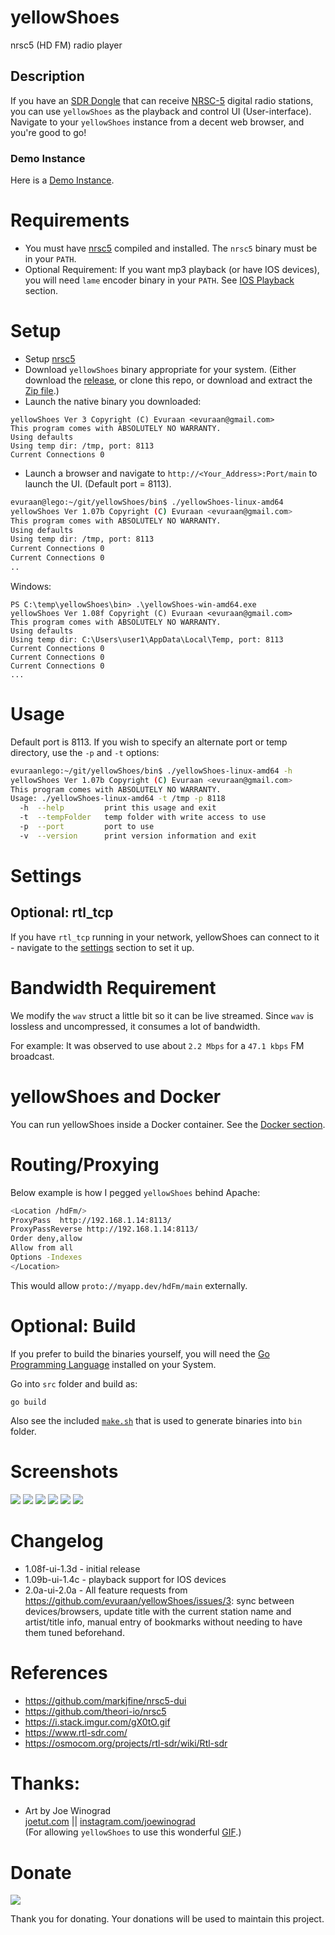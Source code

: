 # yellowShoes
nrsc5 (HD FM) radio player 

## Description
If you have an <a href="https://www.amazon.com/gp/product/B011HVUEME">SDR Dongle</a> that can receive <a href="https://en.wikipedia.org/wiki/HD_Radio">NRSC-5</a> digital radio stations, you can use `yellowShoes` as the playback and control UI (User-interface). Navigate to your `yellowShoes` instance from a decent web browser, and you're good to go!

### Demo Instance
Here is a <a href="https://evuraan.info/yellowShoesDemo/main">Demo Instance</a>.

# Requirements
* You must have <a href="https://github.com/theori-io/nrsc5">nrsc5</a> compiled and installed. The `nrsc5` binary must be in your `PATH`. 
* Optional Requirement: If you want mp3 playback (or have IOS devices), you will need `lame` encoder binary in your `PATH`. See [IOS Playback](./IOS/README.md) section.

# Setup 
* Setup <a href="https://github.com/theori-io/nrsc5">nrsc5</a>  
* Download `yellowShoes` binary appropriate for your system.  (Either download the [release](https://github.com/evuraan/yellowShoes/releases), or clone this repo, or download and extract the <a href="https://github.com/evuraan/yellowShoes/archive/refs/heads/main.zip">Zip file</a>.)
* Launch the native binary you downloaded:
```bash$ ./yellowShoes-linux-amd64 
yellowShoes Ver 3 Copyright (C) Evuraan <evuraan@gmail.com>
This program comes with ABSOLUTELY NO WARRANTY.
Using defaults
Using temp dir: /tmp, port: 8113
Current Connections 0
```

* Launch a browser and navigate to `http://<Your_Address>:Port/main` to launch the UI. (Default port = 8113).


```bash
evuraan@lego:~/git/yellowShoes/bin$ ./yellowShoes-linux-amd64 
yellowShoes Ver 1.07b Copyright (C) Evuraan <evuraan@gmail.com>
This program comes with ABSOLUTELY NO WARRANTY.
Using defaults
Using temp dir: /tmp, port: 8113
Current Connections 0
Current Connections 0
..
```
Windows:
```
PS C:\temp\yellowShoes\bin> .\yellowShoes-win-amd64.exe
yellowShoes Ver 1.08f Copyright (C) Evuraan <evuraan@gmail.com>
This program comes with ABSOLUTELY NO WARRANTY.
Using defaults
Using temp dir: C:\Users\user1\AppData\Local\Temp, port: 8113
Current Connections 0
Current Connections 0
Current Connections 0
...
```

# Usage

Default port is 8113. If you wish to specify an alternate port or temp directory, use the `-p` and `-t` options: 
```bash
evuraanlego:~/git/yellowShoes/bin$ ./yellowShoes-linux-amd64 -h
yellowShoes Ver 1.07b Copyright (C) Evuraan <evuraan@gmail.com>
This program comes with ABSOLUTELY NO WARRANTY.
Usage: ./yellowShoes-linux-amd64 -t /tmp -p 8118
  -h  --help         print this usage and exit
  -t  --tempFolder   temp folder with write access to use
  -p  --port         port to use
  -v  --version      print version information and exit
```


# Settings 
## Optional: rtl_tcp
If you have `rtl_tcp` running in your network,  yellowShoes can connect to it - navigate to the <a href='./Screenshots/Settings.png'>settings</a> section to set it up. 

# Bandwidth Requirement
We modify the `wav` struct a little bit so it can be live streamed. Since `wav` is lossless and uncompressed, it consumes a lot of bandwidth. 

For example: It was observed to use about `2.2 Mbps` for a `47.1 kbps` FM broadcast. 

# yellowShoes and Docker
You can run yellowShoes inside a Docker container. See the [Docker section](./Docker). 
# Routing/Proxying
Below example is how I pegged `yellowShoes` behind Apache: 
```bash
<Location /hdFm/>
ProxyPass  http://192.168.1.14:8113/
ProxyPassReverse http://192.168.1.14:8113/
Order deny,allow
Allow from all
Options -Indexes
</Location>
```
This would allow `proto://myapp.dev/hdFm/main` externally. 

# Optional: Build 
If you prefer to build the binaries yourself, you will need the [Go Programming Language](https://golang.org/dl/) installed on your System. 

Go into `src` folder and build as: 
``` 
go build
```
Also see the included [`make.sh`](./src/make.sh) that is used to generate binaries into `bin` folder. 

# Screenshots 
<img src="./Screenshots/Screenshot1.png">
<img src='./Screenshots/join.png'>
<img src='./Screenshots/Playing.png'>
<img src='./Screenshots/Play.png'>
<img src='./Screenshots/Settings.png'>
<img src='./Screenshots/OnError.png'>

# Changelog 
* 1.08f-ui-1.3d - initial release 
* 1.09b-ui-1.4c - playback support for IOS devices 
* 2.0a-ui-2.0a - All feature requests from https://github.com/evuraan/yellowShoes/issues/3: sync between devices/browsers, update title with the current station name and artist/title info,  manual entry of bookmarks without needing to have them tuned beforehand. 

# References
* https://github.com/markjfine/nrsc5-dui
* https://github.com/theori-io/nrsc5
* https://i.stack.imgur.com/gX0tO.gif
* https://www.rtl-sdr.com/
* https://osmocom.org/projects/rtl-sdr/wiki/Rtl-sdr

# Thanks:
* Art by Joe Winograd<br>
<a href="http://joetut.com" rel="noreferrer" target="_blank">joetut.com</a> || <a href="http://instagram.com/joewinograd" rel="noreferrer" target="_blank" >instagram.com/joewinograd</a><br>
(For allowing `yellowShoes` to use this wonderful [GIF](./static/wait.gif).)
 
 # Donate 
[![](https://www.paypalobjects.com/en_US/i/btn/btn_donateCC_LG.gif)](https://www.paypal.com/cgi-bin/webscr?cmd=_s-xclick&hosted_button_id=WTUV64BF3TLW2)
<p>Thank you for donating. Your donations will be used to maintain this project.
